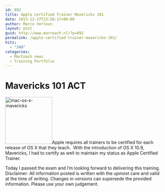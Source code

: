 ```yaml
---
id: 892
title: Apple Certified Trainer Mavericks 101
date: 2013-12-27T13:58:17+00:00
author: Marco Verleun
layout: post
guid: http://www.marcoach.nl/?p=892
permalink: /apple-certified-trainer-mavericks-101/
hits:
  - "349"
categories:
  - MarCoach news
  - Training Portfolio
---
```

# Mavericks 101 ACT

[<img class="alignleft size-thumbnail wp-image-952" alt="mac-os-x-mavericks" src="http://www.marcoach.nl/wp-content/uploads/2014/02/mac-os-x-mavericks-930x930-150x150.jpg" width="150" height="150" srcset="https://www.marcoach.nl/wp-content/uploads/2014/02/mac-os-x-mavericks-930x930-150x150.jpg 150w, https://www.marcoach.nl/wp-content/uploads/2014/02/mac-os-x-mavericks-930x930-300x300.jpg 300w, https://www.marcoach.nl/wp-content/uploads/2014/02/mac-os-x-mavericks-930x930-144x144.jpg 144w, https://www.marcoach.nl/wp-content/uploads/2014/02/mac-os-x-mavericks-930x930-900x900.jpg 900w, https://www.marcoach.nl/wp-content/uploads/2014/02/mac-os-x-mavericks-930x930.jpg 930w" sizes="(max-width: 150px) 100vw, 150px" />](http://www.marcoach.nl/wp-content/uploads/2014/02/mac-os-x-mavericks-930x930.jpg)Apple requires all trainers to be certified for each release of OS X that they teach.  With the introduction of OS X 10.9, Mavericks, I had to certify as well to maintain my status as Apple Certified Trainer.

Today I passed the exam and I&#8217;m looking forward to delivering this training. Disclaimer: All information posted is written with the upmost care and valid at the time of writing. Changes in versions can supersede the provided information. Please use your own judgement.